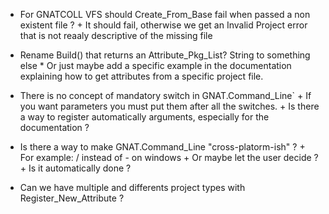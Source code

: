 + For GNATCOLL VFS should Create_From_Base fail when passed a non existent file ?
        + It should fail, otherwise we get an Invalid Project error that
        is not reaaly descriptive of the missing file

+ Rename Build() that returns an Attribute_Pkg_List? String to something else
        * Or just maybe add a specific example in the documentation explaining
        how to get attributes from a specific project file.

+ There is no concept of mandatory switch in GNAT.Command_Line`
        + If you want parameters you must put them after all the switches.
        + Is there a way to register automatically arguments, especially
        for the documentation ?

+ Is there a way to make GNAT.Command_Line "cross-platorm-ish" ?
        + For example: / instead of - on windows
        + Or maybe let the user decide ?
        + Is it automatically done ?

+ Can we have multiple and differents project types with Register_New_Attribute ?
